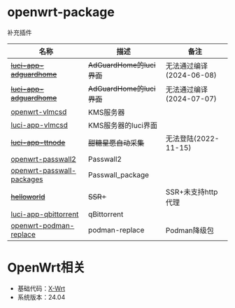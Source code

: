 # openwrt-package
补充插件

|名称|描述|备注|
|----|----|----|
|~~[luci-app-adguardhome](https://github.com/TioaChan/luci-app-adguardhome.git)~~|~~AdGuardHome的luci界面~~|无法通过编译(2024-06-08)|
|~~[luci-app-adguardhome](https://github.com/kongfl888/luci-app-adguardhome.git)~~|~~AdGuardHome的luci界面~~|无法通过编译(2024-07-07)|
|[openwrt-vlmcsd](https://github.com/cokebar/openwrt-vlmcsd.git)|KMS服务器||
|[luci-app-vlmcsd](https://github.com/cokebar/luci-app-vlmcsd.git)|KMS服务器的luci界面||
|~~[luci-app-ttnode](https://github.com/jerrykuku/luci-app-ttnode.git)~~|~~甜糖星愿自动采集~~|无法登陆(2022-11-15)|
|[openwrt-passwall2](https://github.com/xiaorouji/openwrt-passwall2.git)|Passwall2||
|[openwrt-passwall-packages](https://github.com/xiaorouji/openwrt-passwall-packages.git)|Passwall_package||
|~~[helloworld](https://github.com/fw876/helloworld.git)~~|~~SSR+~~|SSR+未支持http代理|
|[luci-app-qbittorrent](https://github.com/sbwml/luci-app-qbittorrent.git)|qBittorrent||
|[openwrt-podman-replace](https://github.com/a0210077/openwrt-podman-replace.git)|podman-replace|Podman降级包|


# OpenWrt相关
- 基础代码：[X-Wrt](https://github.com/x-wrt/)
- 系统版本：24.04
